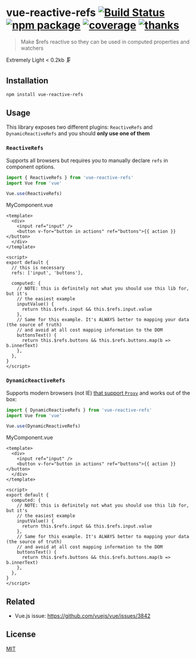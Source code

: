 # vue-reactive-refs [![Build Status](https://badgen.net/circleci/github/posva/vue-reactive-refs)](https://circleci.com/gh/posva/vue-reactive-refs) [![npm package](https://badgen.net/npm/v/vue-reactive-refs)](https://www.npmjs.com/package/vue-reactive-refs) [![coverage](https://badgen.net/codecov/c/github/posva/vue-reactive-refs)](https://codecov.io/github/posva/vue-reactive-refs) [![thanks](https://badgen.net/badge/thanks/♥/pink)](https://github.com/posva/thanks)

> Make \$refs reactive so they can be used in computed properties and watchers

Extremely Light < 0.2kb 🗜

## Installation

```sh
npm install vue-reactive-refs
```

## Usage

This library exposes two different plugins: `ReactiveRefs` and
`DynamicReactiveRefs` and you should **only use one of them**

### `ReactiveRefs`

Supports all browsers but requires you to manually declare `refs` in component
options.

```js
import { ReactiveRefs } from 'vue-reactive-refs'
import Vue from 'vue'

Vue.use(ReactiveRefs)
```

MyComponent.vue

```vue
<template>
  <div>
    <input ref="input" />
    <button v-for="button in actions" ref="buttons">{{ action }}</button>
  </div>
</template>

<script>
export default {
  // this is necessary
  refs: ['input', 'buttons'],

  computed: {
    // NOTE: this is definitely not what you should use this lib for, but it's
    // the easiest example
    inputValue() {
      return this.$refs.input && this.$refs.input.value
    },
    // Same for this example. It's ALWAYS better to mapping your data (the source of truth)
    // and avoid at all cost mapping information to the DOM
    buttonsText() {
      return this.$refs.buttons && this.$refs.buttons.map(b => b.innerText)
    },
  },
}
</script>
```

### `DynamicReactiveRefs`

Supports modern browsers (not IE) [that support
`Proxy`](https://caniuse.com/#search=proxy) and works out of the box:

```js
import { DynamicReactiveRefs } from 'vue-reactive-refs'
import Vue from 'vue'

Vue.use(DynamicReactiveRefs)
```

MyComponent.vue

```vue
<template>
  <div>
    <input ref="input" />
    <button v-for="button in actions" ref="buttons">{{ action }}</button>
  </div>
</template>

<script>
export default {
  computed: {
    // NOTE: this is definitely not what you should use this lib for, but it's
    // the easiest example
    inputValue() {
      return this.$refs.input && this.$refs.input.value
    },
    // Same for this example. It's ALWAYS better to mapping your data (the source of truth)
    // and avoid at all cost mapping information to the DOM
    buttonsText() {
      return this.$refs.buttons && this.$refs.buttons.map(b => b.innerText)
    },
  },
}
</script>
```

## Related

- Vue.js issue: https://github.com/vuejs/vue/issues/3842

## License

[MIT](http://opensource.org/licenses/MIT)
